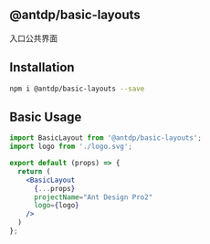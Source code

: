 @antdp/basic-layouts
---

入口公共界面

## Installation

```bash
npm i @antdp/basic-layouts --save
```

## Basic Usage

```jsx
import BasicLayout from '@antdp/basic-layouts';
import logo from './logo.svg';

export default (props) => {
  return (
    <BasicLayout
      {...props}
      projectName="Ant Design Pro2"
      logo={logo}
    />
  )
};
```